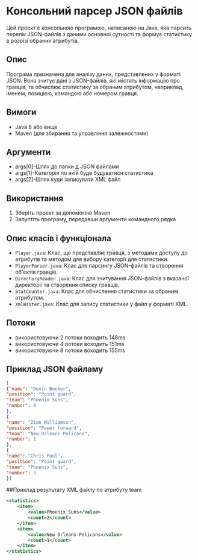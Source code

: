 # Консольний парсер JSON файлів

Цей проект є консольною програмою, написаною на Java, яка парсить перелік JSON-файлів з даними основної сутності та формує статистику в розрізі обраних атрибутів.

## Опис
Програма призначена для аналізу даних, представлених у форматі JSON. Вона зчитує дані з JSON-файлів, які містять інформацію про гравців, та обчислює статистику за обраним атрибутом, наприклад, іменем, позицією, командою або номером гравця.

## Вимоги
- Java 8 або вище
- Maven (для збирання та управління залежностями)

## Аргументи
- args[0]-Шлях до папки д JSON файлами
- args[1]-Категорія по якій буде будуватися статистика 
- args[2]-Шлях куди записувати XML файл

## Використання
1. Зберіть проект за допомогою Maven
2. Запустіть програму, передавши аргументи командного рядка

## Опис класів і функціонала
- `Player.java`: Клас, що представляє гравця, з методами доступу до атрибутів та методом для вибору категорії для статистики.
- `PlayerParser.java`: Клас для парсингу JSON-файлів та створення об'єктів гравців.
- `DirectoryReader.java`: Клас для зчитування JSON-файлів з вказаної директорії та створення списку гравців.
- `StatCounter.java`: Клас для обчислення статистики за обраним атрибутом.
- `XmlWriter.java`: Клас для запису статистики у файл у форматі XML.

## Потоки
* використовуючи 2 потоки воходить 148ms
* використовуючи 4 потоки воходить 151ms
* використовуючи 8 потоки воходить 155ms

## Приклад JSON файламу
```json
[
{"name": "Devin Booker",
"position": "Point guard",
"team": "Phoenix Suns",
"number": 0
},
{
"name": "Zion Williamson",
"position": "Power forward",
"team": "New Orleans Pelicans",
"number": 1
},
{
"name": "Chris Paul",
"position": "Point guard",
"team": "Phoenix Suns",
"number": 3
}]
```
##Приклад результату XML файлу по атрибуту team
```xml
<statistics>
    <item>
        <value>Phoenix Suns</value>
        <count>2</count>
    </item>
    <item>
        <value>New Orleans Pelicans</value>
        <count>1</count>
    </item>
</statistics>
